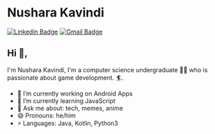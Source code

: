 # Nushara Kavindi 
 [![Linkedin Badge](https://img.shields.io/badge/-nushara-kavindi-blue?style=flat-square&logo=Linkedin&logoColor=white&link=https://www.linkedin.com/in/nushara-kavindi/)](https://www.linkedin.com/in/nushara-kavindi/)
[![Gmail Badge](https://img.shields.io/badge/-nushkavi123@gmail.com-c14438?style=flat-square&logo=Gmail&logoColor=white&link=mailto:nushkavi123@gmail.com)](mailto:nushkavi123@gmail.com)
## Hi 👋, 
I'm Nushara Kavindi, I'm a computer science undergraduate 👨‍💻 who is passionate about game development.
🏄. 

- 🔭 I’m currently working on Android Apps
- 🌱 I’m currently learning JavaScript
- 💬 Ask me about: tech, memes, anime
- 😄 Pronouns: he/him
-  ⚡ Languages: Java, Kotlin, Python3






